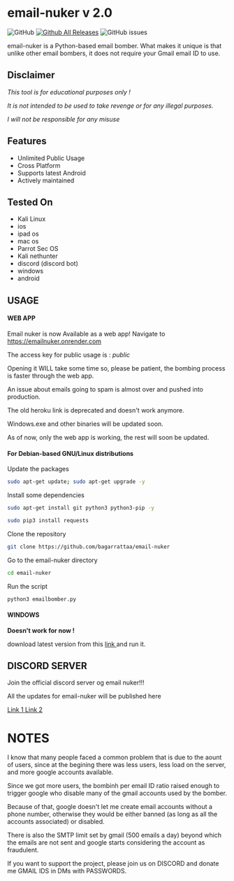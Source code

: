 # email-nuker v 2.0

![GitHub](https://img.shields.io/github/license/bagarrattaa/email-nuker)
[![Github All Releases](https://img.shields.io/github/downloads/bagarrattaa/email-nuker/total.svg)]()
![GitHub issues](https://img.shields.io/github/issues/bagarrattaa/email-nuker)

email-nuker is a Python-based email bomber. What makes it unique is that unlike other email bombers, it does not require your Gmail email ID to use.


## Disclaimer
*This tool is for educational purposes only !*

_It is not intended to be used to take revenge or for any illegal purposes._

*I will not be responsible for any misuse*


## Features
* Unlimited Public Usage
* Cross Platform
* Supports latest Android
* Actively maintained


## Tested On
* Kali Linux
* ios
* ipad os
* mac os
* Parrot Sec OS
* Kali nethunter
* discord (discord bot)
* windows
* android
  
  
## USAGE 
#### WEB APP 

Email nuker is now Available as a web app!
Navigate to https://emailnuker.onrender.com

The access key for public usage is : *public*

Opening it WILL take some time so, please be patient, the bombing process is faster through the web app.

An issue about emails going to spam is almost over and pushed into production.

The old heroku link is deprecated and doesn't work anymore. 

Windows.exe and other binaries will be updated soon.

As of now, only the web app is working, the rest will soon be updated. 


#### For Debian-based GNU/Linux distributions

Update the packages
```bash
sudo apt-get update; sudo apt-get upgrade -y
```
Install some dependencies
```bash
sudo apt-get install git python3 python3-pip -y
```
```bash
sudo pip3 install requests
```
Clone the repository
```bash
git clone https://github.com/bagarrattaa/email-nuker
```
Go to the email-nuker directory
```bash
cd email-nuker
```
Run the script
```bash
python3 emailbomber.py
```

#### WINDOWS 

**Doesn't work for now !**

download latest version from this <a href=https://github.com/bagarrattaa/email-nuker/releases/download/windows2.0/emailnuker.exe> 
  link
  </a>
and run it.


## DISCORD SERVER

Join the official discord server og email nuker!!!

All the updates for email-nuker will be published here

<a href=https://discord.com/invite/ndp64XbtPp>
Link 1
</a>

<a href=https://discord.gg/ndp64XbtPp.>
Link 2
</a>


# NOTES

I know that many people faced a common problem that is due to the aount of users, since at the begining there was less users, less load on the server, and more google accounts available.

Since we got more users, the bombinh per email ID ratio raised enough to trigger google who disable many of the gmail accounts used by the bomber.

Because of that, google doesn't let me create email accounts without a phone number, otherwise they would be either banned (as long as all the accounts associated) or disabled.

There is also the SMTP limit set by gmail (500 emails a day) beyond which the emails are not sent and google starts considering the account as fraudulent.

If you want to support the project, please join us on DISCORD and donate me GMAIL IDS in DMs with PASSWORDS.
